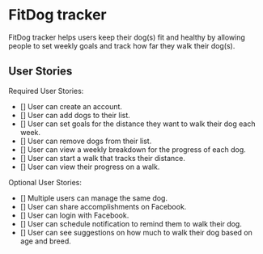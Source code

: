 # FitDog tracker

FitDog tracker helps users keep their dog(s) fit and healthy by allowing people to set weekly goals and track how far they walk their dog(s).

## User Stories

Required User Stories:

- [] User can create an account.
- [] User can add dogs to their list.
- [] User can set goals for the distance they want to walk their dog each week.
- [] User can remove dogs from their list.
- [] User can view a weekly breakdown for the progress of each dog.
- [] User can start a walk that tracks their distance.
- [] User can view their progress on a walk.

Optional User Stories:

- [] Multiple users can manage the same dog.
- [] User can share accomplishments on Facebook.
- [] User can login with Facebook.
- [] User can schedule notification to remind them to walk their dog.
- [] User can see suggestions on how much to walk their dog based on age and breed.